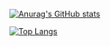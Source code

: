 [![Anurag's GitHub stats](https://github-readme-stats.vercel.app/api?username=ZiyangQian)](https://github.com/ZiyangQian?tab=repositories)

[![Top Langs](https://github-readme-stats.vercel.app/api/top-langs/?username=ZiyangQian&layout=compact)](https://github.com/anuraghazra/github-readme-stats)
